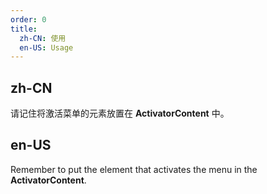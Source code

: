 ```yaml
---
order: 0
title:
  zh-CN: 使用
  en-US: Usage
---
```


## zh-CN

请记住将激活菜单的元素放置在 **ActivatorContent** 中。

## en-US

Remember to put the element that activates the menu in the **ActivatorContent**.
